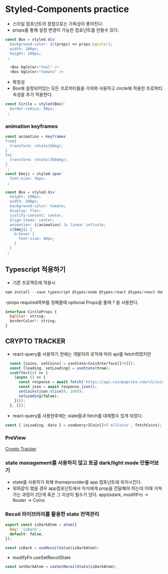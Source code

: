 # Styled-Components practice

- 스타일 컴포넌트의 장점으로는 가독성이 좋아진다.
- props를 통해 설정 변경이 가능한 컴포넌트를 만들수 있다.

```js
const Box = styled.div`
  background-color: ${(props) => props.bgColor};
  width: 100px;
  height: 100px;
`;

  <Box bgColor="teal" />
  <Box bgColor="tomato" />
```

- 확장성
- Box에 설정되어있는 모든 프로퍼티들을 가져와 사용하고 circle에 적용한 프로퍼티 속성을 추가 적용한다.

```js
const Circle = styled(Box)`
  border-radius: 50px;
`;
```

### animation keyframes

```js
const animation = keyframes`
from{
  transform: rotate(0deg);
}
to{
  transform: rotate(360deg);
}
`;
const Emoji = styled.span`
  font-size: 36px;
`;

const Box = styled.div`
  height: 200px;
  width: 200px;
  background-color: tomato;
  display: flex;
  justify-content: center;
  align-items: center;
  animation: ${animation} 1s linear infinite;
  ${Emoji} {
    &:hover {
      font-size: 98px;
    }
  }
`;
```

## Typescript 적용하기

- 기존 프로젝트에 적용시

```js
npm install --save typescript @types/node @types/react @types/react-dom @types/jest
```

-props required여부를 정해줄때 optional Props을 줄때 ? 을 사용한다.

```js
interface CircleProps {
  bgColor: string;
  borderColor?: string;
}
```

## CRYPTO TRACKER

- react-query를 사용하기 전에는 개발자의 로직에 따라 api를 fetch하였지만

```js
  const [coins, setCoins] = useState<CoinInterface[]>([]);
  const [loading, setLoading] = useState(true);
  useEffect(() => {
    (async () => {
      const response = await fetch('https://api.coinpaprika.com/v1/coins');
      const json = await response.json();
      setCoins(json.slice(0, 100));
      setLoading(false);
    })();
  }, []);
```

- react-query를 사용한후에는 state들과 fetch를 대체할수 있게 되었다.

```js
const { isLoading, data } = useQuery<ICoin[]>('allCoins', fetchCoins);
```

### PreView

[Crypto Tracker](https://leekyungho112.github.io/react-styled/)

### state management를 사용하지 않고 토글 dark/light mode 만들어보기

- state를 사용하기 위해 themeprovider를 app 컴포넌트에 위치시킨다.
- 위와같이 했을 경우 app컴포넌트에서 자식에게 prop을 전달해야 하는데 이때 거쳐가는 과정이 2단계 혹은 그 이상이 될수가 있다. app(isdark, modifiFn) -> Router -> Coins

### Recoil 라이브러리를 활용한 state 전역관리

```js
export const isDarkAtom = atom({
  key: 'isDark',
  default: false,
});
```

```js
const isDark = useRecoilValue(isDarkAtom);
```

- modifyFn useSetRecoilState

```js
const setDarkAtom = useSetRecoilState(isDarkAtom);
```
